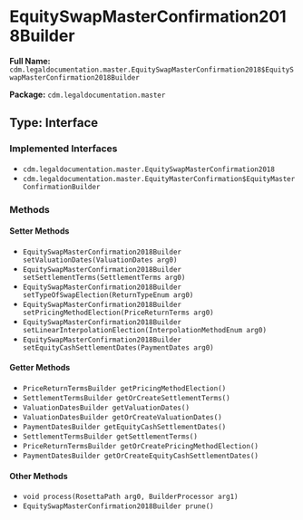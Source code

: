# EquitySwapMasterConfirmation2018Builder

**Full Name:** `cdm.legaldocumentation.master.EquitySwapMasterConfirmation2018$EquitySwapMasterConfirmation2018Builder`

**Package:** `cdm.legaldocumentation.master`

## Type: Interface

### Implemented Interfaces

- `cdm.legaldocumentation.master.EquitySwapMasterConfirmation2018`
- `cdm.legaldocumentation.master.EquityMasterConfirmation$EquityMasterConfirmationBuilder`

### Methods

#### Setter Methods

- `EquitySwapMasterConfirmation2018Builder setValuationDates(ValuationDates arg0)`
- `EquitySwapMasterConfirmation2018Builder setSettlementTerms(SettlementTerms arg0)`
- `EquitySwapMasterConfirmation2018Builder setTypeOfSwapElection(ReturnTypeEnum arg0)`
- `EquitySwapMasterConfirmation2018Builder setPricingMethodElection(PriceReturnTerms arg0)`
- `EquitySwapMasterConfirmation2018Builder setLinearInterpolationElection(InterpolationMethodEnum arg0)`
- `EquitySwapMasterConfirmation2018Builder setEquityCashSettlementDates(PaymentDates arg0)`

#### Getter Methods

- `PriceReturnTermsBuilder getPricingMethodElection()`
- `SettlementTermsBuilder getOrCreateSettlementTerms()`
- `ValuationDatesBuilder getValuationDates()`
- `ValuationDatesBuilder getOrCreateValuationDates()`
- `PaymentDatesBuilder getEquityCashSettlementDates()`
- `SettlementTermsBuilder getSettlementTerms()`
- `PriceReturnTermsBuilder getOrCreatePricingMethodElection()`
- `PaymentDatesBuilder getOrCreateEquityCashSettlementDates()`

#### Other Methods

- `void process(RosettaPath arg0, BuilderProcessor arg1)`
- `EquitySwapMasterConfirmation2018Builder prune()`

